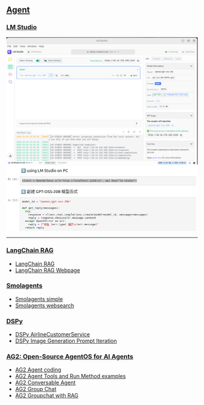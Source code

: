 
## [Agent](https://rkuo2000.github.io/AI-course/lecture/2025/09/13/Agents.html)

### [LM Studio](https://lmstudio.ai/)
![](https://github.com/rkuo2000/GenAI/blob/main/assets/LM_studio_server.png?raw=true)
<br>
![](https://github.com/rkuo2000/GenAI/blob/main/assets/LM_studio_client.png?raw=true)

---
### [LangChain RAG](https://python.langchain.com/docs/tutorials/rag/)
* [LangChain RAG](https://www.kaggle.com/code/rkuo2000/langchain-rag)
* [LangChain RAG Webpage](https://www.kaggle.com/code/rkuo2000/langchain-rag-webpage)

### [Smolagents](https://github.com/huggingface/smolagents)
* [Smolagents simple](https://www.kaggle.com/code/rkuo2000/smolagents-simple)
* [Smolagents websearch](https://www.kaggle.com/code/rkuo2000/smolagents-websearch)

### [DSPy](https://github.com/stanfordnlp/dspy)
* [DSPy AirlineCustomerService](https://www.kaggle.com/code/rkuo2000/dspy-airlinecustomerservice)
* [DSPy Image Generation Prompt Iteration](https://www.kaggle.com/code/rkuo2000/dspy-image-generation-prompt-iteration/)
  
### [AG2: Open-Source AgentOS for AI Agents](https://github.com/ag2ai/ag2)
* [AG2 Agent coding](https://www.kaggle.com/code/rkuo2000/ag2-agent-coding)
* [AG2 Agent Tools and Run Method examples](https://www.kaggle.com/code/rkuo2000/ag2-agent-tools-and-run-method-examples)
* [AG2 Conversable Agent](https://www.kaggle.com/code/rkuo2000/ag2-conversable-agent)
* [AG2 Group Chat](https://www.kaggle.com/code/rkuo2000/ag2-group-chat)
* [AG2 Groupchat with RAG](https://www.kaggle.com/code/rkuo2000/ag2-groupchat-with-rag)

